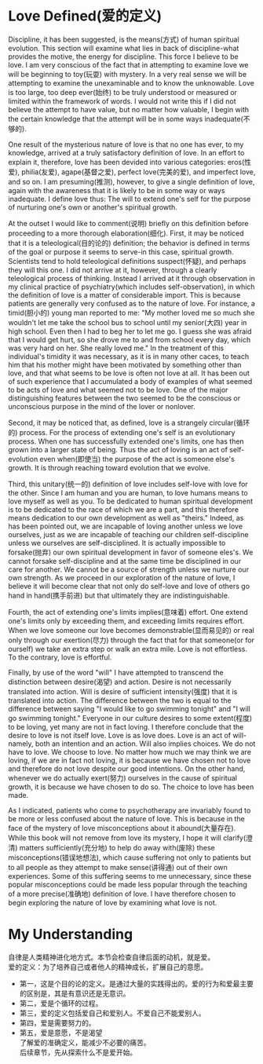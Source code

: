 # Love Defined(爱的定义)
Discipline, it has been suggested, is the means(方式) of human spiritual evolution. This section will examine what lies in back of discipline-what provides the motive, the energy for discipline. This force I believe to be love. I am very conscious of the fact that in attempting to examine love we will be beginning to toy(玩耍) with mystery. In a very real sense we will be attempting to examine the unexaminable and to know the unknowable. Love is too large, too deep ever(始终) to be truly understood or measured or limited within the framework of words. I would not write this if I did not believe the attempt to have value, but no matter how valuable, I begin with the certain knowledge that the attempt will be in some ways inadequate(不够的).


One result of the mysterious nature of love is that no one has ever, to my knowledge, arrived at a truly satisfactory definition of love. In an effort to explain it, therefore, love has been devided into various categories: eros(性爱), philia(友爱), agape(基督之爱), perfect love(完美的爱), and imperfect love, and so on. I am presuming(推测), however, to give a single definition of love, again with the awareness that it is likely to be in some way or ways inadequate. I define love thus: The will to extend one's self for the purpose of nurturing one's own or another's spiritual growth.


At the outset I would like to comment(说明) briefly on this definition before proceeding to a more thorough elaboration(细化). First, it may be noticed that it is a teleological(目的论的) definition; the behavior is defined in terms of the goal or purpose it seems to serve-in this case, spiritual growth. Scientists tend to hold teleological definitions suspect(怀疑), and perhaps they will this one. I did not arrive at it, however, through a clearly teleological process of thinking. Instead I arrived at it through observation in my clinical practice of psychiatry(which includes self-observation), in which the definition of love is a matter of considerable import. This is because patients are generally very confused as to the nature of love. For instance, a timid(胆小的) young man reported to me: "My mother loved me so much she wouldn't let me take the school bus to school  until my senior(大四) year in high school. Even then I had to beg her to let me go. I guess she was afraid that I would get hurt, so she drove me to and from school every day, which was very hard on her. She really loved me." In the treatment of this individual's timidity it was necessary, as it is in many other caces, to teach him that his mother might have been motivated by something other than love, and that what seems to be love is often not love at all. It has been out of such experience that I accumulated a body of examples of what seemed to be acts of love and what seemed not to be love. One of the major distinguishing features between the two seemed to be the conscious or unconscious purpose in the mind of the lover or nonlover.


Second, it may be noticed that, as defined, love is a strangely circular(循环的) process. For the process of extending one's self is an evolutionary process. When one has successfully extended one's limits, one has then grown into a larger state of being. Thus the act of loving is an act of self-evolution even when(即使当) the purpose of the act is someone else's growth. It is through reaching toward evolution that we evolve.


Third, this unitary(统一的) definition of love includes self-love with love for the other. Since I am human and you are human, to love humans means to love myself as well as you. To be dedicated to human spiritual development is to be dedicated to the race of which we are a part, and this therefore means dedication to our own development as well as "theirs." Indeed, as has been pointed out, we are incapable of loving another unless we love ourselves, just as we are incapable of teaching our children self-discipline unless we ourselves are self-disciplined. It is actually impossible to forsake(抛弃) our own spiritual development in favor of someone eles's. We cannot forsake self-discipline and at the same time be disciplined in our care for another. We cannot be a source of strength unless we nurture our own strength. As we proceed in our exploration of the nature of love, I believe it will become clear that not only do self-love and love of others go hand in hand(携手前进) but that ultimately they are indistinguishable.


Fourth, the act of extending one's limits implies(意味着) effort. One extend one's limits only by exceeding them, and exceeding limits requires effort. When we love someone our love becomes demonstrable(显而易见的) or real only through our exertion(尽力) through the fact that for that someone(or for ourself) we take an extra step or walk an extra mile. Love is not effortless. To the contrary, love is effortful.


Finally, by use of the word "will" I have attempted to transcend the distinction between desire(渴望) and action. Desire is not necessarily translated into action. Will is desire of sufficient intensity(强度) that it is translated into action. The difference between the two is equal to the difference between saying "I would like to go swimming tonight" and "I will go swimming tonight." Everyone in our culture desires to some extent(程度) to be loving, yet many are not in fact loving. I therefore conclude that the desire to love is not itself love. Love is as love does. Love is an act of will-namely, both an intention and an action. Will also implies choices. We do not have to love. We choose to love. No matter how much we may think we are loving, if we are in fact not loving, it is because we have chosen not to love and therefore do not love despite our good intentions. On the other hand, whenever we do actually exert(努力) ourselves in the cause of spiritual growth, it is because we have chosen to do so. The choice to love has been made.


As I indicated, patients who come to psychotherapy are invariably found to be more or less confused about the nature of love. This is because in the face of the mystery of love misconceptions about it abound(大量存在). While this book will not remove from love its mystery, I hope it will clarify(澄清) matters sufficiently(充分地) to help do away with(废除) these misconceptions(错误地想法), which cause suffering not only to patients but to all people as they attempt to make sense(讲得通) out of their own experiences. Some of this suffering seems to me unnecessary, since these popular misconceptions could be made less popular through the teaching of a more precise(准确地) definition of love. I have therefore chosen to begin exploring the nature of love by examining what love is not.
# My Understanding
自律是人类精神进化地方式。本节会检查自律后面的动机，就是爱。  
爱的定义：为了培养自己或者他人的精神成长，扩展自己的意愿。  
* 第一，这是个目的论的定义。是通过大量的实践得出的。爱的行为和爱最主要的区别是，其是有意识还是无意识。
* 第二，爱是个循环的过程。
* 第三，爱的定义包括爱自己和爱别人。不爱自己不能爱别人。
* 第四，爱是需要努力的。
* 第五，爱是意愿，不是渴望  
了解爱的准确定义，能减少不必要的痛苦。  
后续章节，先从探索什么不是爱开始。
